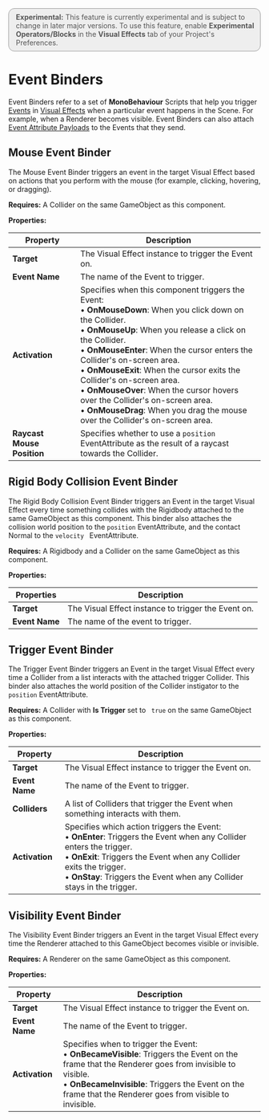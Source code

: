 <div style="border: solid 1px #999; border-radius:12px; background-color:#EEE; padding: 8px; padding-left:14px; color: #555; font-size:14px;"><b>Experimental:</b> This feature is currently experimental and is subject to change in later major versions. To use this feature, enable <b>Experimental Operators/Blocks</b> in the <b>Visual Effects</b> tab of your Project's Preferences.</div>

# Event Binders

Event Binders refer to a set of **MonoBehaviour** Scripts that help you trigger [Events](Events.md) in [Visual Effects](VisualEffectComponent.md) when a particular event happens in the Scene. For example, when a Renderer becomes visible. Event Binders can also attach [Event Attribute Payloads](Events.md#eventattribute-payloads) to the Events that they send.

## Mouse Event Binder

The Mouse Event Binder triggers an event in the target Visual Effect based on actions that you perform with the mouse (for example, clicking, hovering, or dragging).

**Requires:** A Collider on the same GameObject as this component.

**Properties:**

| **Property**               | **Description**                                              |
| -------------------------- | ------------------------------------------------------------ |
| **Target**                 | The Visual Effect instance to trigger the Event on.          |
| **Event Name**             | The name of the Event to trigger.                            |
| **Activation**             | Specifies when this component triggers the Event:<br/>&#8226; **OnMouseDown**: When you click down on the Collider.<br/>&#8226; **OnMouseUp**: When you release a click on the Collider.<br/>&#8226; **OnMouseEnter**: When the cursor enters the Collider's on-screen area.<br/>&#8226; **OnMouseExit**: When the cursor exits the Collider's on-screen area.<br/>&#8226; **OnMouseOver**: When the cursor hovers over the Collider's on-screen area.<br/>&#8226; **OnMouseDrag**: When you drag the mouse over the Collider's on-screen area. |
| **Raycast Mouse Position** | Specifies whether to use a `position ` EventAttribute as the result of a raycast towards the Collider. |

## Rigid Body Collision Event Binder

The Rigid Body Collision Event Binder triggers an Event in the target Visual Effect every time something collides with the Rigidbody attached to the same GameObject as this component. This binder also attaches the collision world position to the `position` EventAttribute, and the contact Normal to the `velocity ` EventAttribute.

**Requires:** A Rigidbody and a Collider on the same GameObject as this component.

**Properties:**

| **Properties** | **Description**                                     |
| -------------- | --------------------------------------------------- |
| **Target**     | The Visual Effect instance to trigger the Event on. |
| **Event Name** | The name of the event to trigger.                   |

## Trigger Event Binder

The Trigger Event Binder triggers an Event in the target Visual Effect every time a Collider from a list interacts with the attached trigger Collider. This binder also attaches the world position of the Collider instigator to the `position` EventAttribute.

**Requires:** A Collider with **Is Trigger** set to ` true` on the same GameObject as this component.

**Properties:**

| **Property**   | **Description**                                              |
| -------------- | ------------------------------------------------------------ |
| **Target**     | The Visual Effect instance to trigger the Event on.          |
| **Event Name** | The name of the Event to trigger.                            |
| **Colliders**  | A list of Colliders that trigger the Event when something interacts with them. |
| **Activation** | Specifies which action triggers the Event:<br/>&#8226; **OnEnter**: Triggers the Event when any Collider enters the trigger.<br/>&#8226; **OnExit**: Triggers the Event when any Collider exits the trigger.<br/>&#8226; **OnStay**: Triggers the Event when any Collider stays in the trigger. |

## Visibility Event Binder

The Visibility Event Binder triggers an Event in the target Visual Effect every time the Renderer attached to this GameObject becomes visible or invisible.

**Requires:** A Renderer on the same GameObject as this component.

**Properties:**

| **Property**   | **Description**                                              |
| -------------- | ------------------------------------------------------------ |
| **Target**     | The Visual Effect instance to trigger the Event on.          |
| **Event Name** | The name of the Event to trigger.                            |
| **Activation** | Specifies when to trigger the Event:<br/>&#8226; **OnBecameVisible**: Triggers the Event on the frame that the Renderer goes from invisible to visible.<br/>&#8226; **OnBecameInvisible**: Triggers the Event on the frame that the Renderer goes from visible to invisible. |
